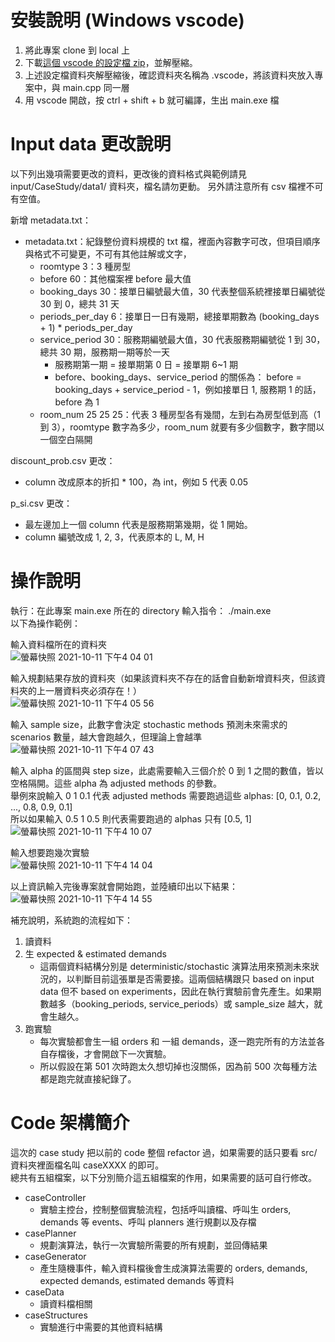 # 安裝說明 (Windows vscode)
1. 將此專案 clone 到 local 上
2. 下載[這個 vscode 的設定檔 zip](https://drive.google.com/file/d/1IAMeKdYFQjQ0zQ6Cb0M_iDFldrOnbWSW/view?usp=sharing)，並解壓縮。
3. 上述設定檔資料夾解壓縮後，確認資料夾名稱為 .vscode，將該資料夾放入專案中，與 main.cpp 同一層
4. 用 vscode 開啟，按 ctrl + shift + b 就可編譯，生出 main.exe 檔

# Input data 更改說明
以下列出幾項需要更改的資料，更改後的資料格式與範例請見 input/CaseStudy/data1/ 資料夾，檔名請勿更動。
另外請注意所有 csv 檔裡不可有空值。

新增 metadata.txt：
- metadata.txt：紀錄整份資料規模的 txt 檔，裡面內容數字可改，但項目順序與格式不可變更，不可有其他註解或文字，
    - roomtype 3：3 種房型
    - before 60：其他檔案裡 before 最大值
    - booking_days 30：接單日編號最大值，30 代表整個系統裡接單日編號從 30 到 0，總共 31 天
    - periods_per_day 6：接單日一日有幾期，總接單期數為 (booking_days + 1) * periods_per_day
    - service_period 30：服務期編號最大值，30 代表服務期編號從 1 到 30，總共 30 期，服務期一期等於一天
        - 服務期第一期 = 接單期第 0 日 = 接單期 6~1 期
        - before、booking_days、service_period 的關係為： before = booking_days + service_period - 1，例如接單日 1, 服務期 1 的話，before 為 1
    - room_num 25 25 25：代表 3 種房型各有幾間，左到右為房型低到高（1 到 3），roomtype 數字為多少，room_num 就要有多少個數字，數字間以一個空白隔開

discount_prob.csv 更改：
- column 改成原本的折扣 * 100，為 int，例如 5 代表 0.05

p_si.csv 更改：
- 最左邊加上一個 column 代表是服務期第幾期，從 1 開始。
- column 編號改成 1, 2, 3，代表原本的 L, M, H

# 操作說明
執行：在此專案 main.exe 所在的 directory 輸入指令： ./main.exe <br>
以下為操作範例：

輸入資料檔所在的資料夾<br>
![螢幕快照 2021-10-11 下午4 04 01](https://user-images.githubusercontent.com/31405635/136754309-080ef21f-9a95-4a96-b5d4-f6d8e01c3801.png)

輸入規劃結果存放的資料夾（如果該資料夾不存在的話會自動新增資料夾，但該資料夾的上一層資料夾必須存在！）<br>
![螢幕快照 2021-10-11 下午4 05 56](https://user-images.githubusercontent.com/31405635/136754578-385e7d47-6fbd-4bd8-b35e-40d897c5fd17.png)

輸入 sample size，此數字會決定 stochastic methods 預測未來需求的 scenarios 數量，越大會跑越久，但理論上會越準<br>
![螢幕快照 2021-10-11 下午4 07 43](https://user-images.githubusercontent.com/31405635/136754814-4b720bf7-392c-49c3-a4ae-544c0fa49a25.png)

輸入 alpha 的區間與 step size，此處需要輸入三個介於 0 到 1 之間的數值，皆以空格隔開。這些 alpha 為 adjusted methods 的參數。<br>
舉例來說輸入 0 1 0.1 代表 adjusted methods 需要跑過這些 alphas: [0, 0.1, 0.2, ..., 0.8, 0.9, 0.1] <br>
所以如果輸入 0.5 1 0.5 則代表需要跑過的 alphas 只有 [0.5, 1]<br>
![螢幕快照 2021-10-11 下午4 10 07](https://user-images.githubusercontent.com/31405635/136755156-576cf703-1265-441a-870d-9edf438e118c.png)

輸入想要跑幾次實驗<br>
![螢幕快照 2021-10-11 下午4 14 04](https://user-images.githubusercontent.com/31405635/136755746-c9addc17-b01f-4667-be95-d60d287b24dd.png)

以上資訊輸入完後專案就會開始跑，並陸續印出以下結果：<br>
![螢幕快照 2021-10-11 下午4 14 55](https://user-images.githubusercontent.com/31405635/136755901-e77759f1-fabe-44a3-bef5-73d0f217177e.png)

補充說明，系統跑的流程如下：
1. 讀資料
2. 生 expected & estimated demands
    - 這兩個資料結構分別是 deterministic/stochastic 演算法用來預測未來狀況的，以判斷目前這張單是否需要接。這兩個結構跟只 based on input data 但不 based on experiments，因此在執行實驗前會先產生。如果期數越多（booking_periods, service_periods）或 sample_size 越大，就會生越久。
3. 跑實驗
    - 每次實驗都會生一組 orders 和 一組 demands，逐一跑完所有的方法並各自存檔後，才會開啟下一次實驗。
    - 所以假設在第 501 次時跑太久想切掉也沒關係，因為前 500 次每種方法都是跑完就直接紀錄了。

# Code 架構簡介
這次的 case study 把以前的 code 整個 refactor 過，如果需要的話只要看 src/ 資料夾裡面檔名叫 caseXXXX 的即可。<br>
總共有五組檔案，以下分別簡介這五組檔案的作用，如果需要的話可自行修改。

- caseController
    - 實驗主控台，控制整個實驗流程，包括呼叫讀檔、呼叫生 orders, demands 等 events、呼叫 planners 進行規劃以及存檔
- casePlanner 
    - 規劃演算法，執行一次實驗所需要的所有規劃，並回傳結果
- caseGenerator
    - 產生隨機事件，輸入資料檔後會生成演算法需要的 orders, demands, expected demands, estimated demands 等資料
- caseData
    - 讀資料檔相關
- caseStructures
    - 實驗進行中需要的其他資料結構   

